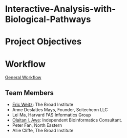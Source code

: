 # Interactive-Analysis-with-Biological-Pathways


# Project Objectives


# Workflow

[General Workflow](https://github.com/BioITHackathons/Interactive-Analysis-with-Biological-Pathways/blob/main/img/workflow_authopath.jpg)

##  Team Members
- [Eric Weitz](https://github.com/): The Broad Institute
- Anne  Deslattes Mays, Founder, Scitechcon LLC
- Lei Ma, Harvard FAS Informatics Group
- [Olaitan I. Awe](https://github.com/laitanawe): Independent Bioinformatics Consultant.
- Peter Fan, North Eastern
- Allie Cliffe, The Broad Institute

